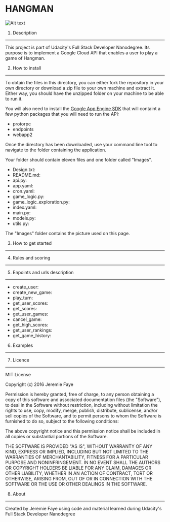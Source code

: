 HANGMAN
=======

![Alt text](/images/Screenshot.png?raw=true "Hangman API")


1. Description
--------------
This project is part of Udacity's Full Stack Developer Nanodegree. Its purpose is to implement a Google Cloud API that enables a user to play a game of Hangman.



2. How to install
-----------------
To obtain the files in this directory, you can either fork the repository in your own directory or download a zip file to your own machine and extract it. Either way, you should have the unzipped folder on your machine to be able to run it.

You will also need to install the [Google App Engine SDK](https://cloud.google.com/appengine/downloads) that will containt a few python packages that you will need to run the API:
* protorpc
* endpoints
* webapp2

Once the directory has been downloaded, use your command line tool to navigate to the folder containing the application.

Your folder should contain eleven files and one folder called "Images".

* Design.txt:
* README.md:
* api.py:
* app.yaml:
* cron.yaml:
* game_logic.py:
* game_logic_exploration.py:
* index.yaml:
* main.py:
* models.py:
* utils.py:


The "Images" folder contains the picture used on this page.


3. How to get started 
---------------------



4. Rules and scoring
--------------------



5. Enpoints and urls description 
--------------------------------
* create_user:
* create_new_game:
* play_turn:
* get_user_scores:
* get_scores:
* get_user_games:
* cancel_game:
* get_high_scores:
* get_user_rankings:
* get_game_history:


6. Examples
-----------




7. Licence
----------
MIT License

Copyright (c) 2016 Jeremie Faye

Permission is hereby granted, free of charge, to any person obtaining a copy
of this software and associated documentation files (the "Software"), to deal
in the Software without restriction, including without limitation the rights
to use, copy, modify, merge, publish, distribute, sublicense, and/or sell
copies of the Software, and to permit persons to whom the Software is
furnished to do so, subject to the following conditions:

The above copyright notice and this permission notice shall be included in all
copies or substantial portions of the Software.

THE SOFTWARE IS PROVIDED "AS IS", WITHOUT WARRANTY OF ANY KIND, EXPRESS OR
IMPLIED, INCLUDING BUT NOT LIMITED TO THE WARRANTIES OF MERCHANTABILITY,
FITNESS FOR A PARTICULAR PURPOSE AND NONINFRINGEMENT. IN NO EVENT SHALL THE
AUTHORS OR COPYRIGHT HOLDERS BE LIABLE FOR ANY CLAIM, DAMAGES OR OTHER
LIABILITY, WHETHER IN AN ACTION OF CONTRACT, TORT OR OTHERWISE, ARISING FROM,
OUT OF OR IN CONNECTION WITH THE SOFTWARE OR THE USE OR OTHER DEALINGS IN THE
SOFTWARE.


8. About
---------
Created by Jeremie Faye using code and material learned during Udacity's Full Stack Developer Nanodegree


